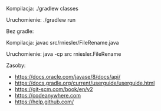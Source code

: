 Kompilacja:
./gradlew classes

Uruchomienie:
./gradlew run


Bez gradle:

Kompilacja:
javac src/rniesler/FileRename.java

Uruchomienie:
java -cp src rniesler.FileRename

Zasoby:
* https://docs.oracle.com/javase/8/docs/api/
* https://docs.gradle.org/current/userguide/userguide.html
* https://git-scm.com/book/en/v2
* https://codeanywhere.com
* https://help.github.com/
